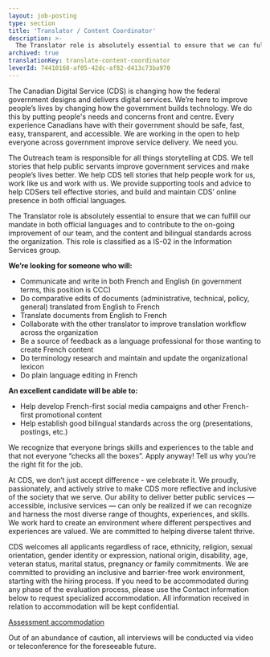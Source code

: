 ```yaml
---
layout: job-posting
type: section
title: 'Translator / Content Coordinator'
description: >-
  The Translator role is absolutely essential to ensure that we can fulfill our mandate in both official languages and to contribute to the on-going improvement of our team, and the content and bilingual standards across the organization.
archived: true
translationKey: translate-content-coordinator
leverId: 74410168-af05-42dc-af82-d413c73ba970
---
```


The Canadian Digital Service (CDS) is changing how the federal government designs and delivers digital services. We’re here to improve people’s lives by changing how the government builds technology. We do this by putting people's needs and concerns front and centre. Every experience Canadians have with their government should be safe, fast, easy, transparent, and accessible. We are working in the open to help everyone across government improve service delivery. We need you.


The Outreach team is  responsible for all things storytelling at CDS. We tell stories that help public servants improve government services and make people’s lives better. We help CDS tell stories that help people work for us, work like us and work with us. We  provide supporting tools and advice to help CDSers tell effective stories, and build and maintain CDS’ online presence in both official languages. 


The Translator role is absolutely essential to ensure that we can fulfill our mandate in both official languages and to contribute to the on-going improvement of our team, and the content and bilingual standards across the organization. This role is classified as a IS-02 in the Information Services group.


**We’re looking for someone who will:**

- Communicate and write in both French and English (in government terms, this position is CCC)
- Do comparative edits of documents (administrative, technical, policy, general) translated from English to French
- Translate documents from English to French
- Collaborate with the other translator to improve translation workflow across the organization
- Be a source of feedback as a language professional for those wanting to create French content
- Do terminology research and maintain and update the organizational lexicon 
- Do plain language editing in French

**An excellent candidate will be able to:**

- Help develop French-first social media campaigns and other French-first promotional content 
- Help establish good bilingual standards across the org (presentations, postings, etc.)

We recognize that everyone brings skills and experiences to the table and that not everyone “checks all the boxes”. Apply anyway! Tell us why you’re the right fit for the job.

At CDS, we don’t just accept difference - we celebrate it. We proudly, passionately, and actively strive to make CDS more reflective and inclusive of the society that we serve. Our ability to deliver better public services — accessible, inclusive services — can only be realized if we can recognize and harness the most diverse range of thoughts, experiences, and skills. We work hard to create an environment where different perspectives and experiences are valued. We are committed to helping diverse talent thrive.


CDS welcomes all applicants regardless of race, ethnicity, religion, sexual orientation, gender identity or expression, national origin, disability, age, veteran status, marital status, pregnancy or family commitments. We are committed to providing an inclusive and barrier-free work environment, starting with the hiring process. If you need to be accommodated during any phase of the evaluation process, please use the Contact information below to request specialized accommodation. All information received in relation to accommodation will be kept confidential.

[Assessment accommodation](https://www.canada.ca/en/public-service-commission/services/assessment-accommodation-page.html)

Out of an abundance of caution, all interviews will be conducted via video or teleconference for the foreseeable future. 

